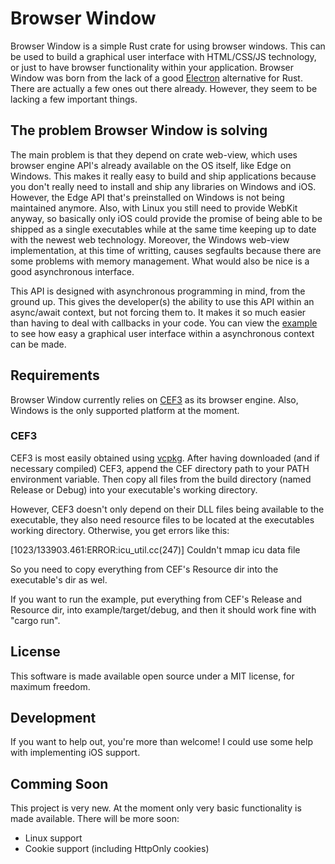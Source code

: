 # Browser Window

Browser Window is a simple Rust crate for using browser windows.
This can be used to build a graphical user interface with HTML/CSS/JS technology, or just to have browser functionality within your application.
Browser Window was born from the lack of a good [Electron](https://www.electronjs.org/) alternative for Rust.
There are actually a few ones out there already.
However, they seem to be lacking a few important things.

## The problem Browser Window is solving

The main problem is that they depend on crate web-view, which uses browser engine API's already available on the OS itself, like Edge on Windows.
This makes it really easy to build and ship applications because you don't really need to install and ship any libraries on Windows and iOS.
However, the Edge API that's preinstalled on Windows is not being maintained anymore.
Also, with Linux you still need to provide WebKit anyway, so basically only iOS could provide the promise of being able to be shipped as a single executables while at the same time keeping up to date with the newest web technology.
Moreover, the Windows web-view implementation, at this time of writting, causes segfaults because there are some problems with memory management.
What would also be nice is a good asynchronous interface.

This API is designed with asynchronous programming in mind, from the ground up.
This gives the developer(s) the ability to use this API within an async/await context, but not forcing them to.
It makes it so much easier than having to deal with callbacks in your code.
You can view the [example](https://github.com/bamilab/browser-window/tree/master/example) to see how easy a graphical user interface within a asynchronous context can be made.

## Requirements

Browser Window currently relies on [CEF3](https://bitbucket.org/chromiumembedded/cef/wiki/Home) as its browser engine.
Also, Windows is the only supported platform at the moment.

### CEF3

CEF3 is most easily obtained using [vcpkg](https://docs.microsoft.com/en-us/cpp/build/vcpkg?view=vs-2019).
After having downloaded (and if necessary compiled) CEF3, append the CEF directory path to your PATH environment variable.
Then copy all files from the build directory (named Release or Debug) into your executable's working directory.

However, CEF3 doesn't only depend on their DLL files being available to the executable, they also need resource files to be located at the executables working directory.
Otherwise, you get errors like this:

[1023/133903.461:ERROR:icu_util.cc(247)] Couldn't mmap icu data file

So you need to copy everything from CEF's Resource dir into the executable's dir as wel.

If you want to run the example, put everything from CEF's Release and Resource dir, into example/target/debug, and then it should work fine with "cargo run".


## License

This software is made available open source under a MIT license, for maximum freedom.

## Development

If you want to help out, you're more than welcome! I could use some help with implementing iOS support.

## Comming Soon

This project is very new. At the moment only very basic functionality is made available. There will be more soon:

* Linux support
* Cookie support (including HttpOnly cookies)
